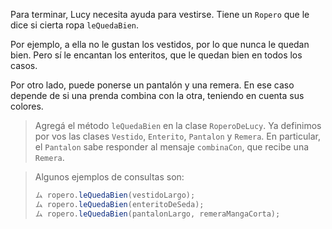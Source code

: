 Para terminar, Lucy necesita ayuda para vestirse. Tiene un `Ropero` que le dice si cierta ropa `leQuedaBien`.

Por ejemplo, a ella no le gustan los vestidos, por lo que nunca le quedan bien. Pero sí le encantan los enteritos, que le quedan bien en todos los casos.

Por otro lado, puede ponerse un pantalón y una remera. En ese caso depende de si una prenda combina con la otra, teniendo en cuenta sus colores.

> Agregá el método `leQuedaBien` en la clase `RoperoDeLucy`. Ya definimos por vos las clases `Vestido`, `Enterito`, `Pantalon` y `Remera`. En particular, el `Pantalon` sabe responder al mensaje `combinaCon`, que recibe una `Remera`.

> Algunos ejemplos de consultas son:
>
> ```java
> ム ropero.leQuedaBien(vestidoLargo);
> ム ropero.leQuedaBien(enteritoDeSeda);
> ム ropero.leQuedaBien(pantalonLargo, remeraMangaCorta);
> ```